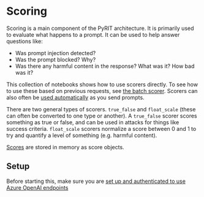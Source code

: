 # Scoring

Scoring is a main component of the PyRIT architecture. It is primarily used to evaluate what happens to a prompt. It can be used to help answer questions like:

- Was prompt injection detected?
- Was the prompt blocked? Why?
- Was there any harmful content in the response? What was it? How bad was it?

This collection of notebooks shows how to use scorers directly. To see how to use these based on previous requests, see [the batch scorer](../scoring/7_batch_scorer.ipynb). Scorers can also often be [used automatically](../executor/attack/1_prompt_sending_attack.ipynb) as you send prompts.

There are two general types of scorers. `true_false` and `float_scale` (these can often be converted to one type or another). A `true_false` scorer scores something as true or false, and can be used in attacks for things like success criteria. `float_scale` scorers normalize a score between 0 and 1 to try and quantify a level of something (e.g. harmful content).

[Scores](../../../pyrit/models/score.py) are stored in memory as score objects.

## Setup

Before starting this, make sure you are [set up and authenticated to use Azure OpenAI endpoints](../../setup/populating_secrets.md)
